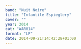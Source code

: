 ```yaml
---
band: "Nuit Noire"
title: "Infantile Espieglery"
cover: ""
year: 2014
cat: "WAR014"
format: "LP"
date: 2014-09-21T14:42:28+01:00
---
```

